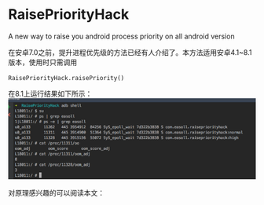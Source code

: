 # RaisePriorityHack
A new way to raise you android process priority on all android version

在安卓7.0之前，提升进程优先级的方法已经有人介绍了。本方法适用安卓4.1~8.1版本，使用时只需调用
```
RaisePriorityHack.raisePriority()
```
在8.1上运行结果如下所示：
![运行结果](./result.png)  

对原理感兴趣的可以阅读本文：

